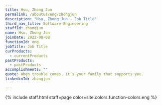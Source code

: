 ```yaml
---
title: Hsu, Zhong Jun
permalink: /aboutus/eng/zhongjun
description: "Hsu, Zhong Jun - Job Title"
third_nav_title: Software Engineering
staffId: zhongjun
name: Hsu, Zhong Jun
joinDate: 2022-08-08
functionId: eng
jobTitle: Job Title
curProducts:
  - currentProducts
pastProducts:
  - pastProducts
accomplishments: ""
quote: When trouble comes, it’s your family that supports you.
linkedinId: zhongjun

---
```


{% include staff.html staff=page color=site.colors.function-colors.eng %}

